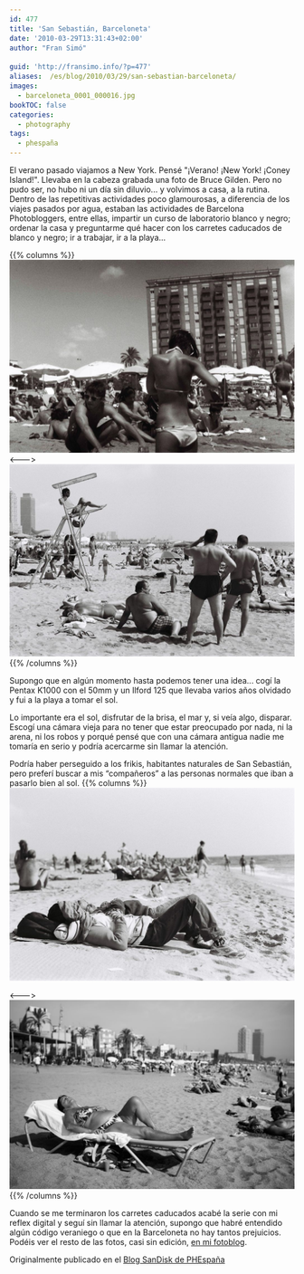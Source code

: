 ```yaml
---
id: 477
title: 'San Sebastián, Barceloneta'
date: '2010-03-29T13:31:43+02:00'
author: "Fran Simó"

guid: 'http://fransimo.info/?p=477'
aliases:  /es/blog/2010/03/29/san-sebastian-barceloneta/
images:
  - barceloneta_0001_000016.jpg
bookTOC: false
categories:
  - photography
tags:
  - phespaña
---
```


El verano pasado viajamos a New York. Pensé "¡Verano! ¡New York! ¡Coney Island!". Llevaba en la cabeza grabada una foto de Bruce Gilden. Pero no pudo ser, no hubo ni un día sin diluvio... y volvimos a casa, a la rutina. Dentro de las repetitivas actividades poco glamourosas, a diferencia de los viajes pasados por agua, estaban las actividades de Barcelona Photobloggers, entre ellas, impartir un curso de laboratorio blanco y negro; ordenar la casa y preguntarme qué hacer con los carretes caducados de blanco y negro; ir a trabajar, ir a la playa...

{{% columns %}}
![Barceloneta 5 - Miradas cruzadas](barceloneta_0001_000016.jpg "Barceloneta 5 - Miradas cruzadas")
<--->
![Barceloneta 11 - Otras curvas](barceloneta_0007_000035-1.jpg "Barceloneta 11 - Otras curvas")
{{% /columns %}}

Supongo que en algún momento hasta podemos tener una idea... cogí la Pentax K1000 con el 50mm y un Ilford 125 que llevaba varios años olvidado y fui a la playa a tomar el sol.

Lo importante era el sol, disfrutar de la brisa, el mar y, si veía algo, disparar. Escogí una cámara vieja para no tener que estar preocupado por nada, ni la arena, ni los robos y porqué pensé que con una cámara antigua nadie me tomaría en serio y podría acercarme sin llamar la atención.

Podría haber perseguido a los frikis, habitantes naturales de San Sebastián, pero preferí buscar a mis “compañeros” a las personas normales que iban a pasarlo bien al sol.
{{% columns %}}
![Barceloneta 12](barceloneta_0008_000006.jpg "Barceloneta 12")

<--->
![Barceloneta 23](barceloneta_0017__ISC3884-Edit.jpg "Barceloneta 23")
{{% /columns %}}

Cuando se me terminaron los carretes caducados acabé la serie con mi reflex digital y seguí sin llamar la atención, supongo que habré entendido algún código veraniego o que en la Barceloneta no hay tantos prejuicios. Podéis ver el resto de las fotos, casi sin edición, <a href="http://justpictures.es/album/series/barceloneta-series/">en mi fotoblog</a>.

Originalmente publicado en el <a href="http://www.phedigital.com/portal/es/load.php?file=blogsandisk.php&amp;post=10392">Blog SanDisk de PHEspaña</a>
